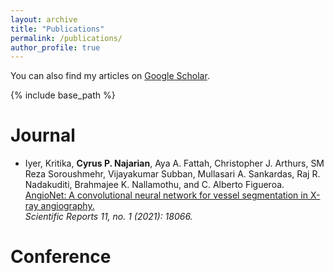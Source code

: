 ```yaml
---
layout: archive
title: "Publications"
permalink: /publications/
author_profile: true
---
```


  You can also find my articles on [Google Scholar](https://scholar.google.com/citations?user=1C-oy8EAAAAJ&hl=en).
  
{% include base_path %}

<b>Journal</b>
======
* Iyer, Kritika, <b>Cyrus P. Najarian</b>, Aya A. Fattah, Christopher J. Arthurs, SM Reza Soroushmehr, Vijayakumar Subban, Mullasari A. Sankardas, Raj R. Nadakuditi, Brahmajee K. Nallamothu, and C. Alberto Figueroa. <br>[AngioNet: A convolutional neural network for vessel segmentation in X-ray angiography.](https://www.nature.com/articles/s41598-021-97355-8) <br><em>Scientific Reports 11, no. 1 (2021): 18066.</em>

<b>Conference</b>
======

